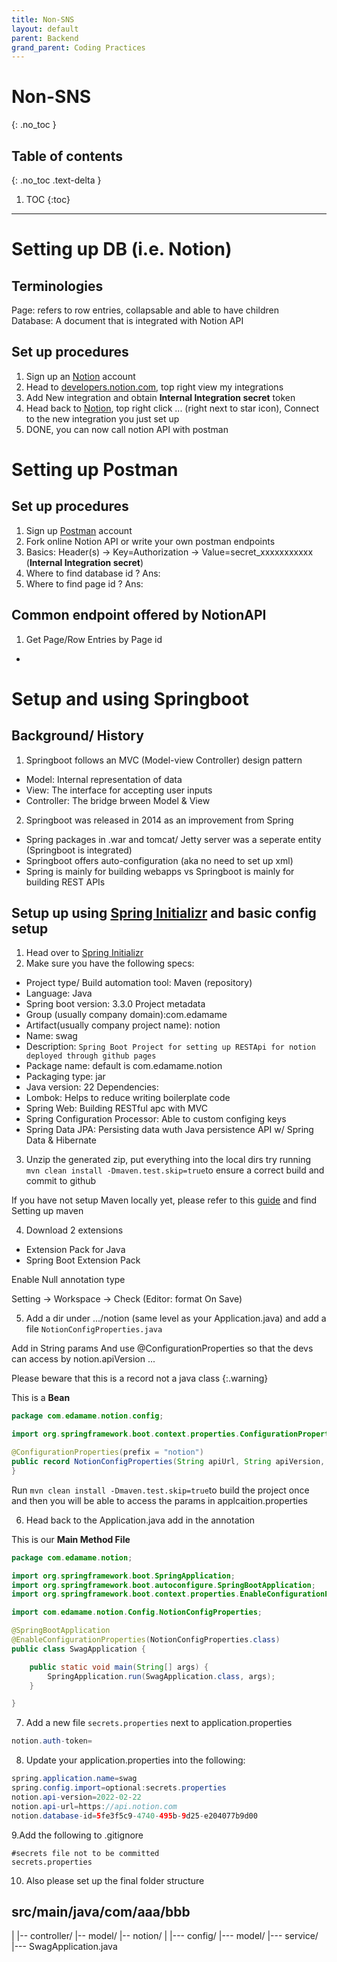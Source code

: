 ```yaml
---
title: Non-SNS
layout: default
parent: Backend 
grand_parent: Coding Practices
---
```


# Non-SNS
{: .no_toc }

## Table of contents
{: .no_toc .text-delta }

1. TOC
{:toc}

---

# Setting up DB (i.e. Notion)

## Terminologies
Page: refers to row entries, collapsable and able to have children <br/>
Database: A document that is integrated with Notion API

## Set up procedures
1. Sign up an [Notion](https://www.notion.so) account
2. Head to [developers.notion.com](https://developers.notion.com), top right view my integrations
3. Add New integration and obtain **Internal Integration secret** token
4. Head back to [Notion](https://www.notion.so), top right click ... (right next to star icon), Connect to the new integration you just set up
5. DONE, you can now call notion API with postman

# Setting up Postman

## Set up procedures
1. Sign up [Postman](https://www.postman.com/downloads/) account
2. Fork online Notion API or write your own postman endpoints
3. Basics: Header(s) -> Key=Authorization -> Value=secret_xxxxxxxxxxx <br/> (**Internal Integration secret**)
4. Where to find database id ? Ans: 
5. Where to find page id ? Ans:

## Common endpoint offered by NotionAPI
1. Get Page/Row Entries by Page id
- 

# Setup and using Springboot

## Background/ History
1. Springboot follows an MVC (Model-view Controller) design pattern
- Model: Internal representation of data
- View: The interface for accepting user inputs
- Controller: The bridge brween Model & View

2. Springboot was released in 2014 as an improvement from Spring
- Spring packages in .war and tomcat/ Jetty server was a seperate entity (Springboot is integrated)
- Springboot offers auto-configuration (aka no need to set up xml)
- Spring is mainly for building webapps vs Springboot is mainly for building REST APIs

## Setup up using [Spring Initializr](https://start.spring.io) and basic config setup
1. Head over to [Spring Initializr](https://start.spring.io)
2. Make sure you have the following specs:
- Project type/ Build automation tool: Maven (repository)
- Language: Java
- Spring boot version: 3.3.0
Project metadata
- Group (usually company domain):com.edamame
- Artifact(usually company project name): notion
- Name: swag
- Description: `Spring Boot Project for setting up RESTApi for notion deployed through github pages`
- Package name: default is com.edamame.notion 
- Packaging type: jar
- Java version: 22
Dependencies:
- Lombok: Helps to reduce writing boilerplate code
- Spring Web: Building RESTful apc with MVC
- Spring Configuration Processor: Able to custom configing keys
- Spring Data JPA: Persisting data wuth Java persistence API w/ Spring Data & Hibernate 

3. Unzip the generated zip, put everything into the local dirs try running `mvn clean install -Dmaven.test.skip=true`to ensure a correct build and commit to github

If you have not setup Maven locally yet, please refer to this [guide](/docs/coding-practices/Terminal/My-attempts-and-notes/My-attempts-and-notes.md) and find Setting up maven

4. Download 2 extensions
- Extension Pack for Java
- Spring Boot Extension Pack

Enable Null annotation type

Setting -> Workspace -> Check (Editor: format On Save)

5. Add a dir under .../notion (same level as your Application.java)
and add a file `NotionConfigProperties.java`

Add in String params
And use @ConfigurationProperties so that the devs can access by notion.apiVersion ...

Please beware that this is a record not a java class
{:.warning}

This is a **Bean**

```java
package com.edamame.notion.config;

import org.springframework.boot.context.properties.ConfigurationProperties;

@ConfigurationProperties(prefix = "notion")
public record NotionConfigProperties(String apiUrl, String apiVersion, String authToken, String databaseId) {
}

```

Run `mvn clean install -Dmaven.test.skip=true`to build the project once and then you will be able to access the params in applcaition.properties

6. Head back to the Application.java
add in the annotation

This is our **Main Method File**

```java
package com.edamame.notion;

import org.springframework.boot.SpringApplication;
import org.springframework.boot.autoconfigure.SpringBootApplication;
import org.springframework.boot.context.properties.EnableConfigurationProperties;

import com.edamame.notion.Config.NotionConfigProperties;

@SpringBootApplication
@EnableConfigurationProperties(NotionConfigProperties.class)
public class SwagApplication {

	public static void main(String[] args) {
		SpringApplication.run(SwagApplication.class, args);
	}

}

```

7. Add a new file `secrets.properties` next to application.properties
```java
notion.auth-token=
```

8. Update your application.properties into the following:

```java
spring.application.name=swag
spring.config.import=optional:secrets.properties
notion.api-version=2022-02-22
notion.api-url=https://api.notion.com
notion.database-id=5fe3f5c9-4740-495b-9d25-e204077b9d00
```

9.Add the following to .gitignore

```
#secrets file not to be committed
secrets.properties
```

10. Also please set up the final folder structure

src/main/java/com/aaa/bbb
------------------------------
|
|-- controller/
|-- model/
|-- notion/
    |
    |--- config/
    |--- model/
    |--- service/
    |--- SwagApplication.java


